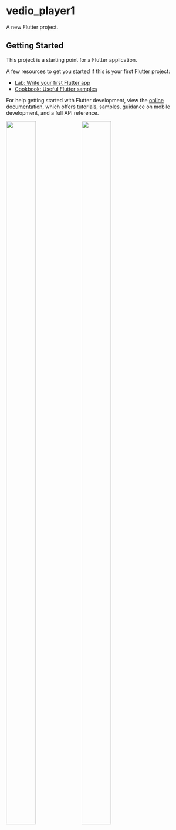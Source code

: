 # vedio_player1

A new Flutter project.

## Getting Started

This project is a starting point for a Flutter application.

A few resources to get you started if this is your first Flutter project:

- [Lab: Write your first Flutter app](https://docs.flutter.dev/get-started/codelab)
- [Cookbook: Useful Flutter samples](https://docs.flutter.dev/cookbook)

For help getting started with Flutter development, view the
[online documentation](https://docs.flutter.dev/), which offers tutorials,
samples, guidance on mobile development, and a full API reference.

<p>
    <img src="https://github.com/DarshanKumbhani/vedio_player1/assets/119837659/efbec484-f238-4482-a78b-40f3ba388d05"
 height="70%" width="40%">
    <img src="https://github.com/DarshanKumbhani/vedio_player1/assets/119837659/6e6e988c-f8fb-4412-b006-c208bcd807d3"
 height="70%" width="40%">
    
  
  </p>
